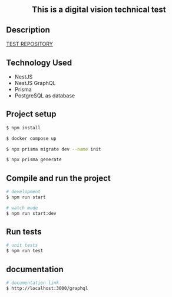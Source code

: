 
## <p align="center">This is a digital vision technical test</p>
 

## Description

[TEST REPOSITORY ](https://github.com/desiba/digital-vision-test)


## Technology Used
 - NestJS
 - NestJS GraphQL
 - Prisma
 - PostgreSQL as database

## Project setup

```bash
$ npm install

$ docker compose up

$ npx prisma migrate dev --name init

$ npx prisma generate
```

## Compile and run the project

```bash
# development
$ npm run start

# watch mode
$ npm run start:dev
```

## Run tests

```bash
# unit tests
$ npm run test
```

## documentation

```bash
# documentation link
$ http://localhost:3000/graphql
```